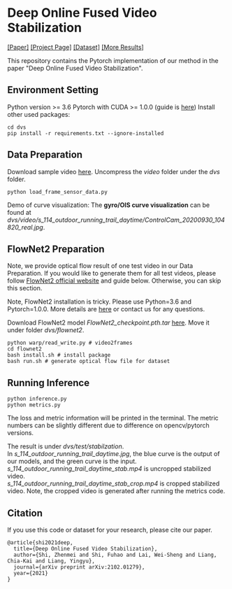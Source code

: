
# Deep Online Fused Video Stabilization

[[Paper]](https://arxiv.org/abs/2102.01279) [[Project Page]](https://zhmeishi.github.io/dvs/) [[Dataset]](https://storage.googleapis.com/dataset_release/all.zip) [[More Results]](https://zhmeishi.github.io/dvs/supp/results.html) 

This repository contains the Pytorch implementation of our method in the paper "Deep Online Fused Video Stabilization".

## Environment Setting
Python version >= 3.6
Pytorch with CUDA >= 1.0.0 (guide is [here](https://pytorch.org/get-started/locally/))
Install other used packages:
```
cd dvs
pip install -r requirements.txt --ignore-installed
```

## Data Preparation
Download sample video [here](https://drive.google.com/file/d/1nju9H8ohYZh6dGsdrQjQXFgfgkrFtkRi/view?usp=sharing). 
Uncompress the *video* folder under the *dvs* folder.

```
python load_frame_sensor_data.py 
```
Demo of curve visualization:
The **gyro/OIS curve visualization** can be found at *dvs/video/s_114_outdoor_running_trail_daytime/ControlCam_20200930_104820_real.jpg*.


## FlowNet2 Preparation
Note, we provide optical flow result of one test video in our Data Preparation. If you would like to generate them for all test videos, please follow [FlowNet2 official website](https://github.com/NVIDIA/flownet2-pytorch) and guide below. Otherwise, you can skip this section. 

Note, FlowNet2 installation is tricky. Please use Python=3.6 and Pytorch=1.0.0. More details are [here](https://github.com/NVIDIA/flownet2-pytorch/issues/156) or contact us for any questions.

Download FlowNet2 model *FlowNet2_checkpoint.pth.tar* [here](https://drive.google.com/file/d/1hF8vS6YeHkx3j2pfCeQqqZGwA_PJq_Da/view).  Move it under folder *dvs/flownet2*.
```
python warp/read_write.py # video2frames
cd flownet2
bash install.sh # install package
bash run.sh # generate optical flow file for dataset
``` 

## Running Inference 
```
python inference.py
python metrics.py
``` 
The loss and metric information will be printed in the terminal. The metric numbers can be slightly different due to difference on opencv/pytorch versions.  

The result is under *dvs/test/stabilzation*.   
In *s_114_outdoor_running_trail_daytime.jpg*, the blue curve is the output of our models, and the green curve is the input.   
*s_114_outdoor_running_trail_daytime_stab.mp4* is uncropped stabilized video.  
*s_114_outdoor_running_trail_daytime_stab_crop.mp4* is cropped stabilized video. Note, the cropped video is generated after running the metrics code.   

## Citation 
If you use this code or dataset for your research, please cite our paper.
```
@article{shi2021deep,
  title={Deep Online Fused Video Stabilization},
  author={Shi, Zhenmei and Shi, Fuhao and Lai, Wei-Sheng and Liang, Chia-Kai and Liang, Yingyu},
  journal={arXiv preprint arXiv:2102.01279},
  year={2021}
}
``` 
